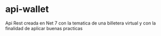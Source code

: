 # api-wallet
Api Rest creada en Net 7 con la tematica de una billetera virtual y con la finalidad de aplicar buenas practicas
